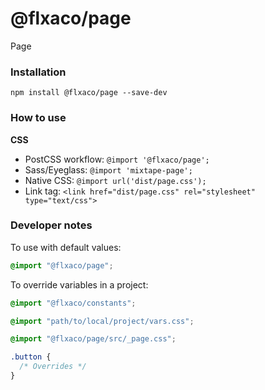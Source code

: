 # @flxaco/page

Page

### Installation

```
npm install @flxaco/page --save-dev
```

### How to use

**CSS**

- PostCSS workflow: `@import '@flxaco/page';`
- Sass/Eyeglass: `@import 'mixtape-page';`
- Native CSS: `@import url('dist/page.css');`
- Link tag: `<link href="dist/page.css" rel="stylesheet" type="text/css">`

### Developer notes

To use with default values:

```css
@import "@flxaco/page";
```

To override variables in a project:

```css
@import "@flxaco/constants";

@import "path/to/local/project/vars.css";

@import "@flxaco/page/src/_page.css";

.button {
  /* Overrides */
}
```
